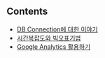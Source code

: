 ## Contents

- [DB Connection에 대한 이야기](https://github.com/stunstunstun/awesome-wiki/blob/master/Fundamentals/database-connection-pool.md)
- [시간복잡도와 빅오표기법](https://github.com/stunstunstun/awesome-wiki/blob/master/Fundamentals/big-o-notation.md)
- [Google Analytics 활용하기](https://github.com/stunstunstun/awesome-wiki/blob/master/Fundamentals/google-analytics.md)